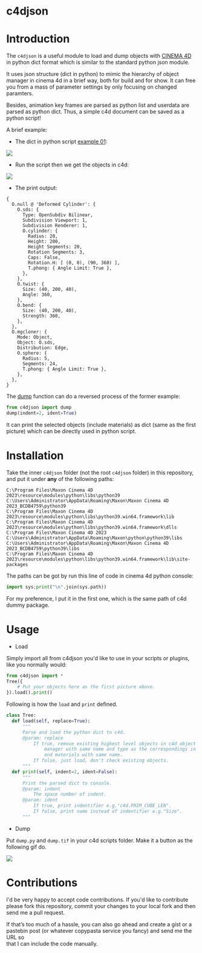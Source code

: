 # c4djson

Introduction
============

The `c4djson` is a useful module to load and dump objects with [CINEMA 4D](http://www.maxon.net) in python dict format which is similar to the standard python json module.

It uses json structure (dict in python) to mimic the hierarchy of object manager in cinema 4d in a brief way, both for build and for show. It can free you from a mass of parameter settings by only focusing on changed paramters.

Besides, animation key frames are parsed as python list and userdata are parsed as python dict. Thus, a simple c4d document can be saved as a python script!

A brief example:

- The dict in python script [example 01](https://github.com/iplai/c4djson/blob/master/examples/01.Deformers%20and%20Animation.py):

![](https://github.com/iplai/c4djson/raw/master/images/example01.code.png)

- Run the script then we get the objects in c4d:

![](https://github.com/iplai/c4djson/raw/master/images/example01.png)

- The print output:

```
{
  O.null @ 'Deformed Cylinder': {
    O.sds: {
      Type: OpenSubdiv Bilinear,
      Subdivision Viewport: 1,
      Subdivision Renderer: 1,
      O.cylinder: {
        Radius: 20,
        Height: 200,
        Height Segments: 20,
        Rotation Segments: 3,
        Caps: False,
        Rotation.H: [ (0, 0), (90, 360) ],
        T.phong: { Angle Limit: True },
      },
    },
    O.twist: {
      Size: (40, 200, 40),
      Angle: 360,
    },
    O.bend: {
      Size: (40, 200, 40),
      Strength: 360,
    },
  },
  O.mgcloner: {
    Mode: Object,
    Object: O.sds,
    Distribution: Edge,
    O.sphere: {
      Radius: 5,
      Segments: 24,
      T.phong: { Angle Limit: True },
    },
  },
}
```

The [dump](https://github.com/iplai/c4djson/blob/master/dump.py) function can do a reversed process of the former example:

```python
from c4djson import dump
dump(indent=2, ident=True)
```

It can print the selected objects (include materials) as dict (same as the first picture) which can be directly used in python script.

Installation
============

Take the inner `c4djson` folder (not the root `c4djson` folder) in this repository, and put it under **any** of the following paths:

```
C:\Program Files\Maxon Cinema 4D 2023\resource\modules\python\libs\python39
C:\Users\Administrator\AppData\Roaming\Maxon\Maxon Cinema 4D 2023_BCDB4759\python39
C:\Program Files\Maxon Cinema 4D 2023\resource\modules\python\libs\python39.win64.framework\lib
C:\Program Files\Maxon Cinema 4D 2023\resource\modules\python\libs\python39.win64.framework\dlls
C:\Program Files\Maxon Cinema 4D 2023
C:\Users\Administrator\AppData\Roaming\Maxon\python\python39\libs
C:\Users\Administrator\AppData\Roaming\Maxon\Maxon Cinema 4D 2023_BCDB4759\python39\libs
C:\Program Files\Maxon Cinema 4D 2023\resource\modules\python\libs\python39.win64.framework\lib\site-packages
```

The paths can be got by run this line of code in cinema 4d python console:

```python
import sys;print("\n".join(sys.path))
```

For my preference, I put it in the first one, which is the same path of c4d dummy package.

Usage
=====

- Load

Simply import all from c4djson you'd like to use in your scripts or plugins, like you normally would:

```python
from c4djson import *
Tree({
    # Put your objects here as the first picture above.
}).load().print()
```
Following is how the `load` and `print` defined.
```python
class Tree:
  def load(self, replace=True):
      """
      Parse and load the python dict to c4d.
      @param: replace
          If true, remove existing highest level objects in c4d object
              manager with same name and type as the correspondings in dict
              and materials with same name.
          If false, just load, don't check existing objects.
      """
  def print(self, indent=2, ident=False):
      """
      Print the parsed dict to console.
      @param: indent
          The space number of indent.
      @param: ident
          If true, print indentifier e.g."c4d.PRIM_CUBE_LEN".
          If false, print name instead of indentifier e.g."Size".
      """
```

- Dump

Put `dump.py` and `dump.tif` in your c4d scripts folder. Make it a button as the following gif do.

![](https://github.com/iplai/c4djson/raw/master/images/dump.gif)

Contributions
=============

I'd be very happy to accept code contributions. If you'd like to contribute  
please fork this repository, commit your changes to your local fork and then  
send me a pull request.

If that’s too much of a hassle, you can also go ahead and create a gist or a   
pastebin post (or whatever copypasta service you fancy) and send me the URL so   
that I can include the code manually.
